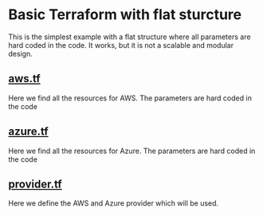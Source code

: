 # Basic Terraform with flat sturcture 
This is the simplest example with a flat structure where all parameters are hard coded in the code. It works, but it is not a scalable and modular design.

## [aws.tf](aws.tf)

Here we find all the resources for AWS. The parameters are hard coded in the code

## [azure.tf](azure.tf)
Here we find all the resources for Azure. The parameters are hard coded in the code

## [provider.tf](provider.tf)
Here we define the AWS and Azure provider which will be used.

